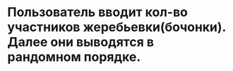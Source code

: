 # Пользователь вводит кол-во участников жеребьевки(бочонки). Далее они выводятся в рандомном порядке.
